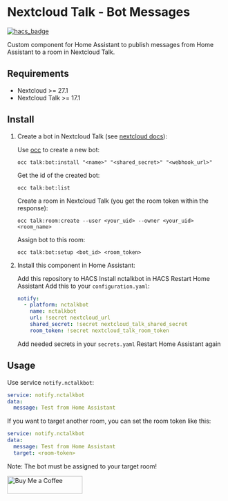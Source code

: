 # Nextcloud Talk - Bot Messages
[![hacs_badge](https://img.shields.io/badge/HACS-Custom-41BDF5.svg?style=for-the-badge)](https://github.com/hacs/integration)

Custom component for Home Assistant to publish messages from Home Assistant to a room in Nextcloud Talk.

## Requirements
- Nextcloud >= 27.1
- Nextcloud Talk >= 17.1

## Install

1. Create a bot in Nextcloud Talk (see [nextcloud docs](https://nextcloud-talk.readthedocs.io/en/latest/bots/)):

    Use [occ](https://docs.nextcloud.com/server/latest/admin_manual/configuration_server/occ_command.html) to create a new bot:
    ```shell
    occ talk:bot:install "<name>" "<shared_secret>" "<webhook_url>"
    ```
    Get the id of the created bot:
    ```shell
    occ talk:bot:list
    ```
    Create a room in Nextcloud Talk (you get the room token within the response):
    ```shell
    occ talk:room:create --user <your_uid> --owner <your_uid> <room_name>
    ```
    Assign bot to this room:
    ```shell
    occ talk:bot:setup <bot_id> <room_token>
    ```

2. Install this component in Home Assistant:

    Add this repository to HACS
    Install nctalkbot in HACS
    Restart Home Assistant
    Add this to your `configuration.yaml`:
    ```yaml
    notify:
      - platform: nctalkbot
        name: nctalkbot
        url: !secret nextcloud_url
        shared_secret: !secret nextcloud_talk_shared_secret
        room_token: !secret nextcloud_talk_room_token
    ```
    Add needed secrets in your `secrets.yaml`
    Restart Home Assistant again

## Usage

Use service `notify.nctalkbot`:
```yaml
service: notify.nctalkbot
data:
  message: Test from Home Assistant
```

If you want to target another room, you can set the room token like this:
```yaml
service: notify.nctalkbot
data:
  message: Test from Home Assistant
  target: <room-token>
```
Note: The bot must be assigned to your target room!


<a href="https://www.buymeacoffee.com/klatka" target="_blank"><img src="https://cdn.buymeacoffee.com/buttons/default-orange.png" alt="Buy Me a Coffee" height="41" width="174"></a>
